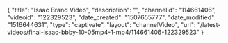 {
    "title": "Isaac Brand Video",
    "description": "",
    "channelid": "114661406",
    "videoid": "122329523",
    "date_created": "1507655777",
    "date_modified": "1516644631",
    "type": "captivate",
    "layout": "channelVideo",
    "url": "\/latest-videos\/final-isaac-bbby-10-05mp4-1-mp4\/114661406-122329523"
}